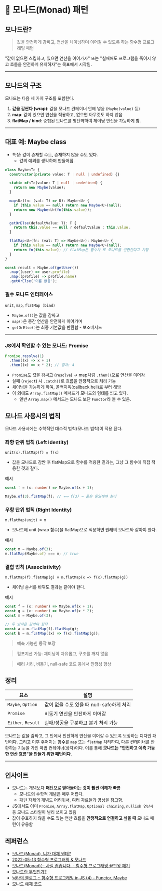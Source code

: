# 🎁 모나드(Monad) 패턴

## 모나드란?

> 값을 안전하게 감싸고, 연산을 체이닝하며 이어갈 수 있도록 하는 함수형 프로그래밍 패턴

"값이 없으면 스킵하고, 있으면 연산을 이어가자" 또는 "실패해도 프로그램을 죽이지 않고 흐름을 안전하게 유지하자"는 목표에서 시작됨.

---

## 모나드의 구조

모나드는 다음 세 가지 구조를 포함한다.

1. **값을 감싼다 (wrap)**: 값을 모나드 컨테이너 안에 넣음 (`Maybe(value)` 등)
2. **map**: 값이 있으면 연산을 적용하고, 없으면 아무것도 하지 않음
3. **flatMap / bind**: 중첩된 모나드를 평탄화하여 체이닝 연산을 가능하게 함.

---

## 대표 예: Maybe class

- 특징: 값이 존재할 수도, 존재하지 않을 수도 있다.
  - 값의 예외를 생각하며 만들어짐.

```ts
class Maybe<T> {
  constructor(private value: T | null | undefined) {}

  static of<T>(value: T | null | undefined) {
    return new Maybe(value);
  }

  map<U>(fn: (val: T) => U): Maybe<U> {
    if (this.value == null) return new Maybe<U>(null);
    return new Maybe<U>(fn(this.value));
  }

  getOrElse(defaultValue: T): T {
    return this.value == null ? defaultValue : this.value;
  }

  flatMap<U>(fn: (val: T) => Maybe<U>): Maybe<U> {
    if (this.value == null) return new Maybe<U>(null);
    return fn(this.value); // flatMap은 함수가 또 모나드를 반환한다고 가정
  }
}

const result = Maybe.of(getUser())
  .map((user) => user.profile)
  .map((profile) => profile.name)
  .getOrElse('이름 없음');
```

### 필수 모나드 인터페이스

`unit`, `map`, `flatMap (bind)`

- `Maybe.of()`는 값을 감싸고
- `map()`은 중간 연산을 안전하게 이어가며
- `getOrElse()`는 최종 기본값을 반환함 - 보조메서드

---

### JS에서 확인할 수 있는 모나드: Promise

```ts
Promise.resolve(1)
  .then((x) => x + 1)
  .then((x) => x * 2); // 결과: 4
```

- `Promise`도 값을 감싸고 (`resolve`) → map처럼 `.then()`으로 연산을 이어감
- 실패 (`reject`) 시 `.catch()`로 흐름을 안정적으로 처리 가능
- 체이닝을 가능하게 하여, 콜백지옥(callback hell)로 부터 해방
- 이 외에도 `Array.flatMap()` 메서드가 모나드의 형태를 띄고 있다.
  - 일반 `Array.map()` 메서드는 모나드 보단 `Functor`라 볼 수 있음.

## 모나드 사용시의 법칙

모나드 사용시에는 수학적인 대수적 법칙(모나드 법칙)이 적용 된다.

### 좌항 단위 법칙 (Left Identity)

`unit(x).flatMap(f) ≡ f(x)`

- 값을 모나드로 감싼 후 flatMap으로 함수를 적용한 결과는, 그냥 그 함수에 직접 적용한 것과 같다.

예시

```ts
const f = (x: number) => Maybe.of(x + 1);

Maybe.of(3).flatMap(f); // ⟺ f(3) → 둘은 동일해야 한다
```

### 우항 단위 법칙 (Right Identity)

`m.flatMap(unit) ≡ m`

- 모나드에 unit (wrap 함수)을 flatMap으로 적용하면 원래의 모나드와 같아야 한다.

예시

```ts
const m = Maybe.of(3);
m.flatMap(Maybe.of) === m; // true
```

### 결합 법칙 (Associativity)

`m.flatMap(f).flatMap(g) ≡ m.flatMap(x => f(x).flatMap(g))`

- 체이닝 순서를 바꿔도 결과는 같아야 한다.

예시

```ts
const f = (x: number) => Maybe.of(x + 1);
const g = (x: number) => Maybe.of(x * 2);
const m = Maybe.of(3);

// 두 방식은 같아야 한다
const a = m.flatMap(f).flatMap(g);
const b = m.flatMap((x) => f(x).flatMap(g));
```

> 예측 가능한 동작 보장

> 컴포지션 가능: 체이닝이 자유롭고, 구조를 깨지 않음

> 에러 처리, 비동기, null-safe 코드 등에서 안정성 향상

## 정리

| 요소               | 설명                                      |
| ------------------ | ----------------------------------------- |
| `Maybe`, `Option`  | 값이 없을 수도 있을 때 null-safe하게 처리 |
| `Promise`          | 비동기 연산을 안전하게 이어감             |
| `Either`, `Result` | 실패/성공을 구분하고 분기 처리 가능       |

모나드는 값을 감싸고, 그 안에서 안전하게 연산을 이어갈 수 있도록 보장하는 디자인 패턴이다. 그리고 이후 주어지는 함수를 `map` 또는 `flatMap` 처리하여, 다른 컨테이너를 반환하는 기능을 가진 마법 컨테이너(상자)이다. 이를 통해 **모나드는 "안전하고 예측 가능한 연산 흐름"을 만들기 위한 패턴이다.**

---

## 인사이트

- 모나드는 개념보다 **패턴으로 받아들이는 것이 훨씬 이해가 빠름**
  - 모나드의 수학적 개념은 매우 어렵다.
  - 패턴 자체의 개념도 어려워서, 여러 자료들과 영상을 참고함.
- JS에서도 이미 `Promise`, `Array.flatMap`, `Optional chaining`, `nullish 연산자` 등 모나드 스타일이 널리 쓰이고 있음
- 값이 유효하지 않을 수도 있는 연산 흐름을 **안정적으로 연결하고 싶을 때** 모나드 패턴이 유용함

## 레퍼런스

- [모나드(Monad), 니가 대체 뭔데?](https://velog.io/@yesoryeseul/%EB%AA%A8%EB%82%98%EB%93%9CMonad-%EB%8B%88%EA%B0%80-%EB%8C%80%EC%B2%B4-%EB%AD%94%EB%8D%B0)
- [2022-05-13 함수형 프로그래밍 & 모나드](https://saengmotmi.netlify.app/javascript-study/2022-05-13-monad/#1-%EC%A0%95%EC%9D%98%EB%A5%BC-%EB%B0%9C%EC%B7%8C%ED%95%98%EB%8A%94-%EA%B2%83%EB%B6%80%ED%84%B0-%EC%8B%9C%EC%9E%91%ED%95%B4%EB%B3%B4%EC%9E%90)
- [모나드(Monad)는 사실 쉽습니다. - 함수형 프로그래밍 끝판왕 깨기](https://www.youtube.com/watch?v=_k7102uGOco)
- [모나드란 무엇인가?](https://velog.io/@jeunghun2/Design-Pattern-%EB%AA%A8%EB%82%98%EB%93%9C%EB%9E%80-%EB%AC%B4%EC%97%87%EC%9D%B8%EA%B0%80)
- [낙타의 블로그 :: 함수형 프로그래밍 in JS (4) - Functor, Maybe](https://nakta.dev/fp-in-js-4-functor-maybe)
- [모나드 예제 코드](https://yalco.notion.site/Monad-f6054c8685f14a73a4a6853cd11f4431)
